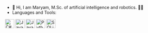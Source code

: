 - 👋 Hi, I am Maryam, M.Sc. of artificial intelligence and robotics. 🧑‍🎓
- Languages and Tools:
<img src="https://cdn.jsdelivr.net/npm/simple-icons@v10/icons/csharp.svg" alt="C#" width="30" height="30"/>
<img src="https://cdn.jsdelivr.net/npm/simple-icons@v10/icons/java.svg" alt="Java" width="30" height="30"/>
<img src="https://cdn.jsdelivr.net/npm/simple-icons@v10/icons/javascript.svg" alt="JavaScript" width="30" height="30"/>
<img src="https://cdn.jsdelivr.net/npm/simple-icons@v10/icons/python.svg" alt="Python" width="30" height="30"/>
<img src="https://cdn.jsdelivr.net/npm/simple-icons@v10/icons/sqlite.svg" alt="SQLite" width="30" height="30"/>


<!---
madarvishian/madarvishian is a ✨ special ✨ repository because its `README.md` (this file) appears on your GitHub profile.
You can click the Preview link to take a look at your changes.
--->
